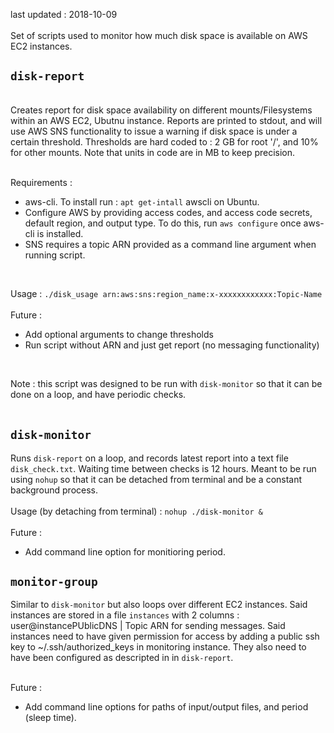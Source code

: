 last updated : 2018-10-09<br>
<br>
Set of scripts used to monitor how much disk space is available on AWS EC2 instances.


## `disk-report`
<br>
Creates report for disk space availability on different mounts/Filesystems within an AWS EC2, Ubutnu instance.  Reports are printed to stdout, and will use AWS SNS functionality to issue a warning if disk space is under a certain threshold.  Thresholds are hard coded to : 2 GB for root '/', and 10% for other mounts. Note that units in code are in MB to keep precision. <br>
<br>

Requirements :<br>
- aws-cli.  To install run : `apt get-intall` awscli on Ubuntu. <br> 
- Configure AWS by providing access codes, and access code secrets, default region, and output type.  To do this, run `aws configure` once aws-cli is installed. <br>
- SNS requires a topic ARN provided as a command line argument when running script.<br>
<br>

Usage : `./disk_usage arn:aws:sns:region_name:x-xxxxxxxxxxxx:Topic-Name`<br>
<br>
Future : <br>
- Add optional arguments to change thresholds <br>
- Run script without ARN and just get report (no messaging functionality) <br>
<br>

Note : this script was designed to be run with `disk-monitor` so that it can be done on a loop, and have periodic checks.<br>
<br>

## `disk-monitor`
Runs `disk-report` on a loop, and records latest report into a text file `disk_check.txt`.  Waiting time between checks is 12 hours.  Meant to be run using `nohup` so that it can be detached from terminal and be a constant background process. 
<br> <br>
Usage (by detaching from terminal) : `nohup ./disk-monitor &` <br>
<br>
Future :
- Add command line option for monitioring period.

## `monitor-group`
Similar to `disk-monitor` but also loops over different EC2 instances.  Said instances are stored in a file `instances` with 2 columns : user@instancePUblicDNS | Topic ARN for sending messages.  Said instances need to have given permission for access by adding a public ssh key to ~/.ssh/authorized_keys in monitoring instance.  They also need to have been configured as descripted in in `disk-report`. <br>
<br>

Future : <br>
- Add command line options for paths of input/output files, and period (sleep time).
